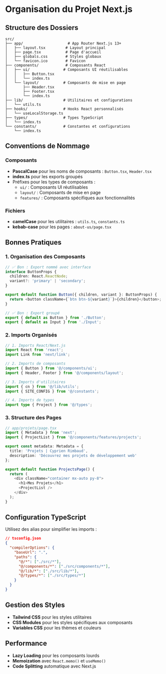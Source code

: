 # Organisation du Projet Next.js

## Structure des Dossiers

```
src/
├── app/                    # App Router Next.js 13+
│   ├── layout.tsx         # Layout principal
│   ├── page.tsx           # Page d'accueil
│   ├── globals.css        # Styles globaux
│   └── favicon.ico        # Favicon
├── components/            # Composants React
│   ├── ui/               # Composants UI réutilisables
│   │   ├── Button.tsx
│   │   └── index.ts
│   └── layout/           # Composants de mise en page
│       ├── Header.tsx
│       ├── Footer.tsx
│       └── index.ts
├── lib/                  # Utilitaires et configurations
│   └── utils.ts
├── hooks/                # Hooks React personnalisés
│   └── useLocalStorage.ts
├── types/                # Types TypeScript
│   └── index.ts
└── constants/            # Constantes et configurations
    └── index.ts
```

## Conventions de Nommage

### Composants
- **PascalCase** pour les noms de composants : `Button.tsx`, `Header.tsx`
- **index.ts** pour les exports groupés
- Préfixes pour les types de composants :
  - `ui/` : Composants UI réutilisables
  - `layout/` : Composants de mise en page
  - `features/` : Composants spécifiques aux fonctionnalités

### Fichiers
- **camelCase** pour les utilitaires : `utils.ts`, `constants.ts`
- **kebab-case** pour les pages : `about-us/page.tsx`

## Bonnes Pratiques

### 1. Organisation des Composants
```typescript
// ✅ Bon : Export nommé avec interface
interface ButtonProps {
  children: React.ReactNode;
  variant?: 'primary' | 'secondary';
}

export default function Button({ children, variant }: ButtonProps) {
  return <button className={`btn btn-${variant}`}>{children}</button>;
}

// ✅ Bon : Export groupé
export { default as Button } from './Button';
export { default as Input } from './Input';
```

### 2. Imports Organisés
```typescript
// 1. Imports React/Next.js
import React from 'react';
import Link from 'next/link';

// 2. Imports de composants
import { Button } from '@/components/ui';
import { Header, Footer } from '@/components/layout';

// 3. Imports d'utilitaires
import { cn } from '@/lib/utils';
import { SITE_CONFIG } from '@/constants';

// 4. Imports de types
import type { Project } from '@/types';
```

### 3. Structure des Pages
```typescript
// app/projets/page.tsx
import { Metadata } from 'next';
import { ProjectList } from '@/components/features/projects';

export const metadata: Metadata = {
  title: 'Projets | Cyprien Rimbaud',
  description: 'Découvrez mes projets de développement web'
};

export default function ProjectsPage() {
  return (
    <div className="container mx-auto py-8">
      <h1>Mes Projets</h1>
      <ProjectList />
    </div>
  );
}
```

## Configuration TypeScript

Utilisez des alias pour simplifier les imports :

```json
// tsconfig.json
{
  "compilerOptions": {
    "baseUrl": ".",
    "paths": {
      "@/*": ["./src/*"],
      "@/components/*": ["./src/components/*"],
      "@/lib/*": ["./src/lib/*"],
      "@/types/*": ["./src/types/*"]
    }
  }
}
```

## Gestion des Styles

- **Tailwind CSS** pour les styles utilitaires
- **CSS Modules** pour les styles spécifiques aux composants
- **Variables CSS** pour les thèmes et couleurs

## Performance

- **Lazy Loading** pour les composants lourds
- **Memoization** avec `React.memo()` et `useMemo()`
- **Code Splitting** automatique avec Next.js 
